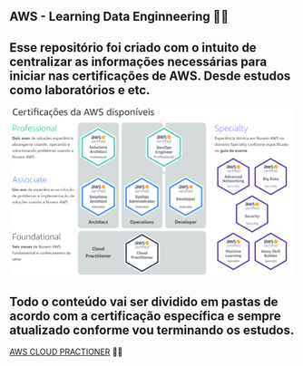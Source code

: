 ## AWS - Learning Data Enginneering ✍🏼


## Esse repositório foi criado com o intuito de centralizar as informações necessárias para iniciar nas certificações de AWS. Desde estudos como laboratórios e etc.

![](images/certs.png)


## Todo o conteúdo vai ser dividido em pastas de acordo com a certificação específica e sempre atualizado conforme vou terminando os estudos.


[AWS CLOUD PRACTIONER](https://github.com/lucasfazzib/aws-learning-data-engineering/tree/main/aws_cloud_practioner) ✍🏼
